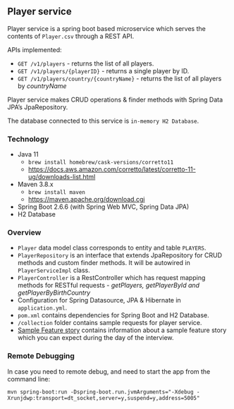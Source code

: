 ## Player service

Player service is a spring boot based microservice which serves the contents of `Player.csv` through a REST API.

APIs implemented:

- `GET /v1/players` - returns the list of all players.
- `GET /v1/players/{playerID}` - returns a single player by ID.
- `GET /v1/players/country/{countryName}` - returns the list of all players by *countryName*

Player service makes CRUD operations & finder methods with Spring Data JPA’s JpaRepository.

The database connected to this service is `in-memory H2 Database`.

### Technology

- Java 11
  - `brew install homebrew/cask-versions/corretto11`
  - https://docs.aws.amazon.com/corretto/latest/corretto-11-ug/downloads-list.html
- Maven 3.8.x
  - `brew install maven`
  - https://maven.apache.org/download.cgi
- Spring Boot 2.6.6 (with Spring Web MVC, Spring Data JPA)
- H2 Database

### Overview

- `Player` data model class corresponds to entity and table `PLAYERS`.
- `PlayerRepository` is an interface that extends JpaRepository for CRUD methods and custom finder methods. It will be autowired in `PlayerServiceImpl` class.
- `PlayerController` is a RestController which has request mapping methods for RESTful requests - *getPlayers, getPlayerById and getPlayerByBirthCountry*
- Configuration for Spring Datasource, JPA & Hibernate in `application.yml`.
- `pom.xml` contains dependencies for Spring Boot and H2 Database.
- `/collection` folder contains sample requests for player service.
- [Sample Feature story](../../../Sample_FEAT.md) contains information about a sample feature story which you can expect during the day of the interview.

### Remote Debugging
In case you need to remote debug, and need to start the app from the command line:
```
mvn spring-boot:run -Dspring-boot.run.jvmArguments="-Xdebug -Xrunjdwp:transport=dt_socket,server=y,suspend=y,address=5005"
```